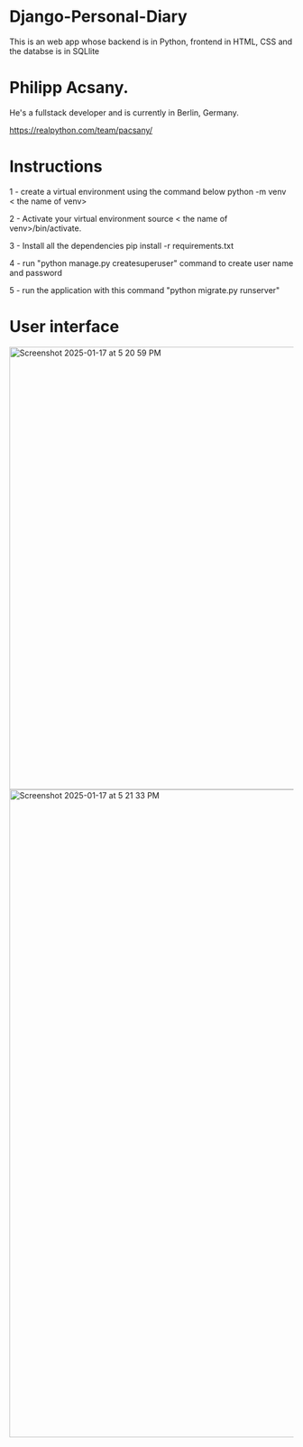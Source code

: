 # Django-Personal-Diary

This is an web app whose backend is in Python, frontend in HTML, CSS and the databse is in SQLlite

# Philipp Acsany.
He's a fullstack developer and is currently in Berlin, Germany. 

https://realpython.com/team/pacsany/

# Instructions
1 - create a virtual environment using the command below
python -m venv < the name of venv> 

2 - Activate your virtual environment
source < the name of venv>/bin/activate.

3 - Install all the dependencies
pip install -r requirements.txt 

4 - run "python manage.py createsuperuser" command to create user name and password

5 - run the application with this command "python migrate.py runserver" 

# User interface

<img width="785" alt="Screenshot 2025-01-17 at 5 20 59 PM" src="https://github.com/user-attachments/assets/a0d622ae-8b70-4050-b47b-bce759e9903c" />

<img width="1149" alt="Screenshot 2025-01-17 at 5 21 33 PM" src="https://github.com/user-attachments/assets/1042a6ef-885c-4e8b-8a67-835c4acf0eee" />

